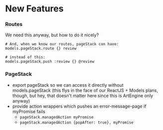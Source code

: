 

# New Features

### Routes

We need this anyway, but how to do it nicely?

```
# And, when we know our routes, pageStack can have:
models.pageStack.route {} review

# instead of this:
models.pageStack.push :review {} @review
```

### PageStack

- export pageStack so we can access it directly without models.pageStack (this flys in the face of our ReactJS + Models plans, though, but hey, that doesn't matter here since this is ArtEngine only anyway)
- provide action wrappers which pushes an error-message-page if myPromise fails
  - `pageStack.managedAction myPromise`
  - `pageStack.managedAction {popAfter: true}, myPromise`
